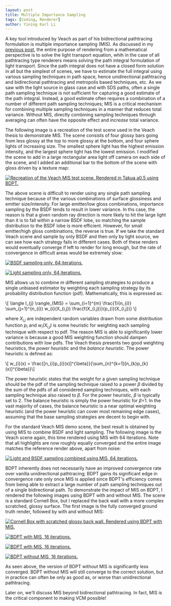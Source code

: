 ```yaml
---
layout: post
title: Multiple Importance Sampling
tags: [Coding, Renderer]
author: Yining Karl Li
---
```


A key tool introduced by Veach as part of his bidirectional pathtracing formulation is multiple importance sampling (MIS). As discussed in my [previous post](), the entire purpose of rendering from a mathematical perspective is to solve the light transport equation, whih in the case of all pathtracing type renderers means solving the path integral formulation of light transport. Since the path integral does not have a closed form solution in all but the simplest of scenes, we have to estimate the full integral using various sampling techniques in path space, hence unidirectional pathtracing and bidirectional pathtracing and metropolis based techniques, etc. As we saw with the light source in glass case and with SDS paths, often a single path sampling technique is not sufficient for capturing a good estimate of the path integral. Instead, a good estimate often requires a combination of a number of different path sampling techniques; MIS is a critical mechanism for combining multiple sampling techniques in a manner that reduces total variance. Without MIS, directly combining sampling techniques through averaging can often have the opposite effect and *increase* total variance.

The following image is a recreation of the test scene used in the Veach thesis to demonstrate MIS. The scene consists of four glossy bars going from less glossy at the top to more glossy at the bottom, and four sphere lights of increasing size. The smallest sphere light has the highest emission intensity, and the largest sphere light has the lowest emission. I modified the scene to add in a large rectangular area light off camera on each side of the scene, and I added an additional bar to the bottom of the scene with gloss driven by a texture map:

[![Recreation of the Veach MIS test scene. Rendered in Takua a0.5 using BDPT.]({{site.url}}/content/images/2015/Feb/veach.bdpt.png)]({{site.url}}/content/images/2015/Feb/veach.bdpt.png)

The above scene is difficult to render using any single path sampling technique because of the various combinations of surface glossiness and emitter size/intensity. For large emitter/low gloss combinations, importance sampling by the BSDF tends to result in lower variance. In ths case, the reason is that a given random ray direction is more likely to hit the large light than it is to fall within a narrow BSDF lobe, so matching the sample distribution to the BSDF lobe is more efficient. However, for small emitter/high gloss combinations, the reverse is true. If we take the standard Veach scene and sample by only BSDF and then only by light source, we can see how each strategy fails in different cases. Both of these renders would eventually converge if left to render for long enough, but the rate of convergence in difficult areas would be extremely slow:

[![BSDF sampling only, 64 iterations.]({{site.url}}/content/images/2015/Feb/veach_bsdfsample.bdpt.png)]({{site.url}}/content/images/2015/Feb/veach_bsdfsample.bdpt.png)

[![Light sampling only, 64 iterations.]({{site.url}}/content/images/2015/Feb/veach_lightsample.bdpt.png)]({{site.url}}/content/images/2015/Feb/veach_lightsample.bdpt.png)

MIS allows us to combine *m* different sampling strategies to produce a single unbiased estimator by weighting each sampling strategy by its probability distribution function (pdf). Mathematically, this is expressed as:

<div>\[ \langle I_{j} \rangle_{MIS} = \sum_{i=1}^{m} \frac{1}{n_{i}} \sum_{j=1}^{n_{i}} w_{i}(X_{i,j}) \frac{f(X_{i,j})}{p_{i}(X_{i,j})} \]</div>

where *X<sub>i,j</sub>* are independent random variables drawn from some distribution function *p<sub>i</sub>* and *w<sub>i</sub>(X<sub>i,j</sub>)* is some heuristic for weighting each sampling technique with respect to pdf. The reason MIS is able to significantly lower variance is because a good MIS weighting function should dampen contributions with low pdfs. The Veach thesis presents two good weighting heuristics, the *power heuristic* and the *balance heuristic*. The power heuristic is defined as:

<div>\[ w_{i}(x) = \frac{[n_{i}p_{i}(x)]^{\beta}}{\sum_{n}^{k=1}[n_{k}p_{k}(x)]^{\beta}}\]</div>

The power heuristic states that the weight for a given sampling technique should be the pdf of the sampling technique raised to a power *β* divided by the sum of the pdfs of all considered sampling techniques, with each sampling technique also raised to *β*. For the power heuristic, *β* is typically set to 2. The balance heuristic is simply the power heuristic for *β*=1. In the vast majority of cases, the balance heuristic is a near optimal weighting heuristic (and the power heuristic can cover most remaining edge cases), assuming that the base sampling strategies are decent to begin with.

For the standard Veach MIS demo scene, the best result is obtained by using MIS to combine BSDF and light sampling. The following image is the Veach scene again, this time rendered using MIS with 64 iterations. Note that all highlights are now roughly equally converged and the entire image matches the reference render above, apart from noise:

[![Light and BSDF sampling combined using MIS, 64 iterations.]({{site.url}}/content/images/2015/Feb/veach_bothsample.bdpt.png)]({{site.url}}/content/images/2015/Feb/veach_bothsample.bdpt.png)

BDPT inherently does not necessarily have an improved convergence rate over vanilla unidirectional pathtracing; BDPT gains its significant edge in convergence rate only once MIS is applied since BDPT's efficiency comes from being able to extract a large number of path sampling techniques out of a single bidirectional path. To demonstrate the impact of MIS on BDPT, I rendered the following images using BDPT with and without MIS. The scene is a standard Cornell Box, but I replaced the back wall with a more complex scratched, glossy surface. The first image is the fully converged ground truth render, followed by with and without MIS:

[![Cornell Box with scratched glossy back wall. Rendered using BDPT with MIS.]({{site.url}}/content/images/2015/Feb/gloss_groundtruth.png)]({{site.url}}/content/images/2015/Feb/gloss_groundtruth.png)

[![BDPT with MIS, 16 iterations.]({{site.url}}/content/images/2015/Feb/gloss_groundtruth.png)]({{site.url}}/content/images/2015/Feb/gloss_groundtruth.png)

[![BDPT with MIS, 16 iterations.]({{site.url}}/content/images/2015/Feb/gloss_mis.bdpt.png)]({{site.url}}/content/images/2015/Feb/gloss_mis.bdpt.png)

[![BDPT without MIS, 16 iterations.]({{site.url}}/content/images/2015/Feb/gloss_nomis.bdpt.png)]({{site.url}}/content/images/2015/Feb/gloss_nomis.bdpt.png)

As seen above, the version of BDPT without MIS is significantly less converged. BDPT without MIS will still converge to the correct solution, but in practice can often be only as good as, or worse than unidirectional pathtracing. 

Later on, we'll discuss MIS beyond bidirectional pathtracing. In fact, MIS is the critical component to making VCM possible!
